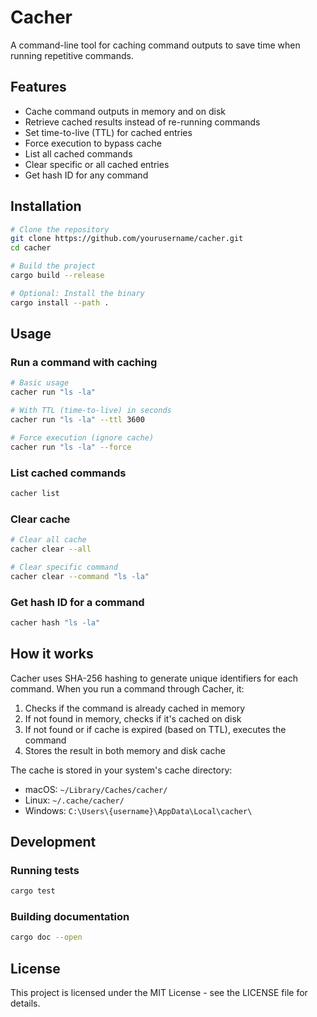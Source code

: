 # Cacher

A command-line tool for caching command outputs to save time when running repetitive commands.

## Features

- Cache command outputs in memory and on disk
- Retrieve cached results instead of re-running commands
- Set time-to-live (TTL) for cached entries
- Force execution to bypass cache
- List all cached commands
- Clear specific or all cached entries
- Get hash ID for any command

## Installation

```bash
# Clone the repository
git clone https://github.com/yourusername/cacher.git
cd cacher

# Build the project
cargo build --release

# Optional: Install the binary
cargo install --path .
```

## Usage

### Run a command with caching

```bash
# Basic usage
cacher run "ls -la"

# With TTL (time-to-live) in seconds
cacher run "ls -la" --ttl 3600

# Force execution (ignore cache)
cacher run "ls -la" --force
```

### List cached commands

```bash
cacher list
```

### Clear cache

```bash
# Clear all cache
cacher clear --all

# Clear specific command
cacher clear --command "ls -la"
```

### Get hash ID for a command

```bash
cacher hash "ls -la"
```

## How it works

Cacher uses SHA-256 hashing to generate unique identifiers for each command. When you run a command through Cacher, it:

1. Checks if the command is already cached in memory
2. If not found in memory, checks if it's cached on disk
3. If not found or if cache is expired (based on TTL), executes the command
4. Stores the result in both memory and disk cache

The cache is stored in your system's cache directory:
- macOS: `~/Library/Caches/cacher/`
- Linux: `~/.cache/cacher/`
- Windows: `C:\Users\{username}\AppData\Local\cacher\`

## Development

### Running tests

```bash
cargo test
```

### Building documentation

```bash
cargo doc --open
```

## License

This project is licensed under the MIT License - see the LICENSE file for details.
